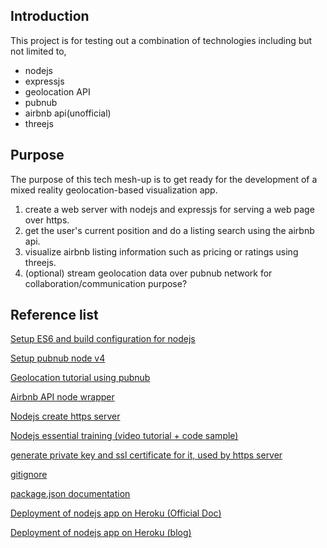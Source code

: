 ## Introduction
This project is for testing out a combination of technologies including but not limited to,
- nodejs
- expressjs
- geolocation API
- pubnub
- airbnb api(unofficial)
- threejs

## Purpose
The purpose of this tech mesh-up is to get ready for the development of a mixed reality geolocation-based visualization app.
1. create a web server with nodejs and expressjs for serving a web page over https.
2. get the user's current position and do a listing search using the airbnb api.
3. visualize airbnb listing information such as pricing or ratings using threejs.
4. (optional) stream geolocation data over pubnub network for collaboration/communication purpose?

## Reference list

[Setup ES6 and build configuration for nodejs](https://egghead.io/lessons/node-js-using-es6-and-beyond-with-node-js)

[Setup pubnub node v4](https://www.pubnub.com/docs/nodejs/data-streams-publish-and-subscribe-sdk-v4#include_pubnub_javascript_sdk_1)

[Geolocation tutorial using pubnub](https://www.pubnub.com/blog/2015-04-30-google-maps-geolocation-tracking-in-realtime-with-javascript/)

[Airbnb API node wrapper](https://github.com/phamtrisi/airapi)

[Nodejs create https server](https://nodejs.org/api/https.html#https_server_listen_handle_callback)

[Nodejs essential training (video tutorial + code sample)](https://www.lynda.com/Node-js-tutorials/Node-js-Essential-Training/417077-2.html?org=ocadu.ca)

[generate private key and ssl certificate for it, used by https server](http://stackoverflow.com/questions/16610612/create-https-server-with-node-js)

[gitignore](https://github.com/github/gitignore/blob/master/Node.gitignore)

[package.json documentation](https://docs.npmjs.com/getting-started/using-a-package.json)

[Deployment of nodejs app on Heroku (Official Doc)](https://devcenter.heroku.com/articles/deploying-nodejs)

[Deployment of nodejs app on Heroku (blog)](https://scotch.io/tutorials/how-to-deploy-a-node-js-app-to-heroku)
